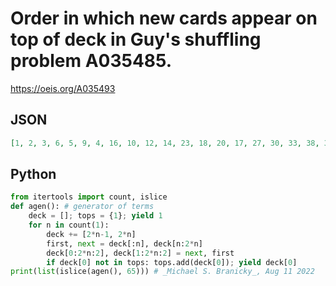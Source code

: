 # Order in which new cards appear on top of deck in Guy's shuffling problem A035485\.
https://oeis.org/A035493
## JSON
```JSON
[1, 2, 3, 6, 5, 9, 4, 16, 10, 12, 14, 23, 18, 20, 17, 27, 30, 33, 38, 37, 32, 11, 19, 53, 25, 21, 34, 8, 50, 48, 46, 47, 84, 52, 31, 49, 51, 91, 61, 42, 79, 29, 26, 115, 70, 93, 109, 124, 97, 134, 111, 7, 129, 131, 157, 107, 123, 117, 96, 94, 72, 178, 86, 35, 121]
```
## Python
```Python
from itertools import count, islice
def agen(): # generator of terms
    deck = []; tops = {1}; yield 1
    for n in count(1):
        deck += [2*n-1, 2*n]
        first, next = deck[:n], deck[n:2*n]
        deck[0:2*n:2], deck[1:2*n:2] = next, first
        if deck[0] not in tops: tops.add(deck[0]); yield deck[0]
print(list(islice(agen(), 65))) # _Michael S. Branicky_, Aug 11 2022
```
